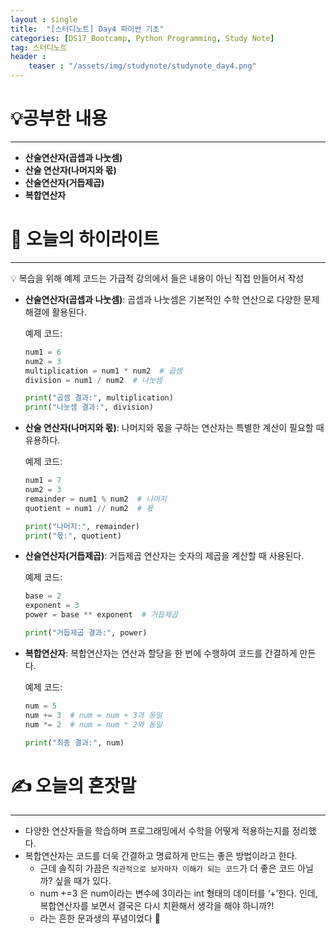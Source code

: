 ```yaml
---
layout : single
title:  "[스터디노트] Day4 파이썬 기초"
categories: [DS17_Bootcamp, Python Programming, Study Note]
tag: 스터디노트
header :
    teaser : "/assets/img/studynote/studynote_day4.png"
---
```



# 💡공부한 내용

---

- **산술연산자(곱셉과 나눗셈)**
- **산술 연산자(나머지와 몫)**
- **산술연산자(거듭제곱)**
- **복합연산자**

# 📝 오늘의 하이라이트

---

<aside>
💡 복습을 위해 예제 코드는 가급적 강의에서 들은 내용이 아닌 직접 만들어서 작성

</aside>

- **산술연산자(곱셉과 나눗셈)**: 곱셉과 나눗셈은 기본적인 수학 연산으로 다양한 문제 해결에 활용된다.
    
    예제 코드:
    
    ```python
    num1 = 6
    num2 = 3
    multiplication = num1 * num2  # 곱셈
    division = num1 / num2  # 나눗셈
    
    print("곱셈 결과:", multiplication)
    print("나눗셈 결과:", division)
    ```
    
- **산술 연산자(나머지와 몫)**: 나머지와 몫을 구하는 연산자는 특별한 계산이 필요할 때 유용하다.
    
    예제 코드:
    
    ```python
    num1 = 7
    num2 = 3
    remainder = num1 % num2  # 나머지
    quotient = num1 // num2  # 몫
    
    print("나머지:", remainder)
    print("몫:", quotient)
    ```
    
- **산술연산자(거듭제곱)**: 거듭제곱 연산자는 숫자의 제곱을 계산할 때 사용된다.
    
    예제 코드:
    
    ```python
    base = 2
    exponent = 3
    power = base ** exponent  # 거듭제곱
    
    print("거듭제곱 결과:", power)
    ```
    
- **복합연산자**: 복합연산자는 연산과 할당을 한 번에 수행하여 코드를 간결하게 만든다.
    
    예제 코드:
    
    ```python
    num = 5
    num += 3  # num = num + 3과 동일
    num *= 2  # num = num * 2와 동일
    
    print("최종 결과:", num)
    ```
    

# ✍️ 오늘의 혼잣말

---

- 다양한 연산자들을 학습하며 프로그래밍에서 수학을 어떻게 적용하는지를 정리했다.
- 복합연산자는 코드를 더욱 간결하고 명료하게 만드는 좋은 방법이라고 한다.
    - 근데 솔직히 가끔은 `직관적으로 보자마자 이해가 되는 코드`가 더 좋은 코드 아닐까? 싶을 때가 있다.
    - num +=3 은 num이라는 변수에 3이라는 int 형태의 데이터를 ‘+’한다. 인데, 복합연산자를 보면서 결국은 다시 치환해서 생각을 해야 하니까?!
    - 라는 흔한 문과생의 푸념이었다 🤣